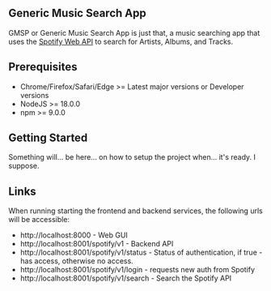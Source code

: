 ## Generic Music Search App
GMSP or Generic Music Search App is just that, a music searching app that uses the [Spotify Web API](https://developer.spotify.com/documentation/web-api) to search for Artists, Albums, and Tracks.

## Prerequisites
 * Chrome/Firefox/Safari/Edge >= Latest major versions or Developer versions
 * NodeJS >= 18.0.0
 * npm >= 9.0.0

## Getting Started
Something will... be here... on how to setup the project when... it's ready. I suppose.

## Links
When running starting the frontend and backend services, the following urls will be accessible:
 * http://localhost:8000 - Web GUI
 * http://localhost:8001/spotify/v1 - Backend API
 * http://localhost:8001/spotify/v1/status - Status of authentication, if true - has access, otherwise no access.
 * http://localhost:8001/spotify/v1/login - requests new auth from Spotify
 * http://localhost:8001/spotify/v1/search - Search the Spotify API